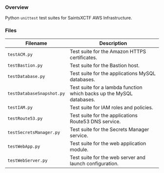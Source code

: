 ### Overview

Python `unittest` test suites for SaintsXCTF AWS Infrastructure.

### Files

| Filename                   | Description                                                                                  |
|----------------------------|----------------------------------------------------------------------------------------------|
| `testACM.py`               | Test suite for the Amazon HTTPS certificates.                                                |
| `testBastion.py`           | Test suite for the Bastion host.                                                             |
| `testDatabase.py`          | Test suite for the applications MySQL databases.                                             |
| `testDatabaseSnapshot.py`  | Test suite for a lambda function which backs up the MySQL databases.                         |
| `testIAM.py`               | Test suite for IAM roles and policies.                                                       |
| `testRoute53.py`           | Test suite for the applications Route53 DNS service.                                         |
| `testSecretsManager.py`    | Test suite for the Secrets Manager service.                                                  |
| `testWebApp.py`            | Test suite for the web application module.                                                   |
| `testWebServer.py`         | Test suite for the web server and launch configuration.                                      |
